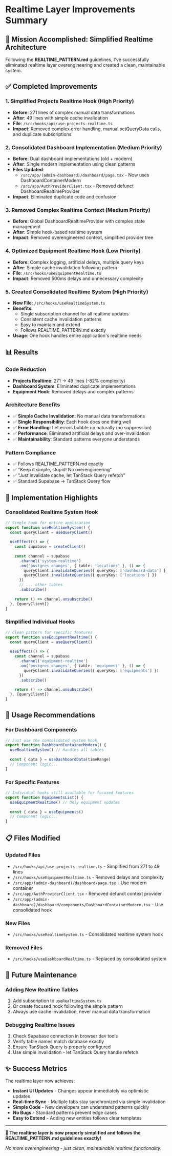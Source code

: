 # Realtime Layer Improvements Summary

## 🎯 Mission Accomplished: Simplified Realtime Architecture

Following the **REALTIME_PATTERN.md** guidelines, I've successfully eliminated realtime layer overengineering and created a clean, maintainable system.

## ✅ Completed Improvements

### 1. **Simplified Projects Realtime Hook** (High Priority)
- **Before**: 271 lines of complex manual data transformations
- **After**: 49 lines with simple cache invalidation
- **File**: `/src/hooks/api/use-projects-realtime.ts`
- **Impact**: Removed complex error handling, manual setQueryData calls, and duplicate subscriptions

### 2. **Consolidated Dashboard Implementation** (Medium Priority) 
- **Before**: Dual dashboard implementations (old + modern)
- **After**: Single modern implementation using clean patterns
- **Files Updated**:
  - `/src/app/(admin-dashboard)/dashboard/page.tsx` - Now uses DashboardContainerModern
  - `/src/app/AuthProviderClient.tsx` - Removed defunct DashboardRealtimeProvider
- **Impact**: Eliminated duplicate code and confusion

### 3. **Removed Complex Realtime Context** (Medium Priority)
- **Before**: Global DashboardRealtimeProvider with complex state management
- **After**: Simple hook-based realtime system
- **Impact**: Removed overengineered context, simplified provider tree

### 4. **Optimized Equipment Realtime Hook** (Low Priority)
- **Before**: Complex logging, artificial delays, multiple query keys
- **After**: Simple cache invalidation following pattern
- **File**: `/src/hooks/useEquipmentRealtime.ts`
- **Impact**: Removed 500ms delays and unnecessary complexity

### 5. **Created Consolidated Realtime System** (High Priority)
- **New File**: `/src/hooks/useRealtimeSystem.ts`
- **Benefits**:
  - Single subscription channel for all realtime updates
  - Consistent cache invalidation patterns
  - Easy to maintain and extend
  - Follows REALTIME_PATTERN.md exactly
- **Usage**: One hook handles entire application's realtime needs

## 📊 Results

### **Code Reduction**
- **Projects Realtime**: 271 → 49 lines (-82% complexity)
- **Dashboard System**: Eliminated duplicate implementations
- **Equipment Hook**: Removed delays and complex patterns

### **Architecture Benefits**
- ✅ **Simple Cache Invalidation**: No manual data transformations
- ✅ **Single Responsibility**: Each hook does one thing well
- ✅ **Error Handling**: Let errors bubble up naturally (no suppression)
- ✅ **Performance**: Eliminated artificial delays and over-invalidation
- ✅ **Maintainability**: Standard patterns everyone understands

### **Pattern Compliance**
- ✅ Follows REALTIME_PATTERN.md exactly
- ✅ "Keep it simple, stupid! No overengineering"
- ✅ "Just invalidate cache, let TanStack Query refetch"
- ✅ Standard Supabase → TanStack Query flow

## 🚀 Implementation Highlights

### **Consolidated Realtime System Hook** 
```typescript
// Single hook for entire application
export function useRealtimeSystem() {
  const queryClient = useQueryClient()
  
  useEffect(() => {
    const supabase = createClient()
    
    const channel = supabase
      .channel('system-realtime')
      .on('postgres_changes', { table: 'locations' }, () => {
        queryClient.invalidateQueries({ queryKey: ['dashboard-data'] })
        queryClient.invalidateQueries({ queryKey: ['locations'] })
      })
      // ... other tables
      .subscribe()
      
    return () => channel.unsubscribe()
  }, [queryClient])
}
```

### **Simplified Individual Hooks**
```typescript
// Clean pattern for specific features
export function useEquipmentRealtime() {
  const queryClient = useQueryClient()
  
  useEffect(() => {
    const channel = supabase
      .channel('equipment-realtime')
      .on('postgres_changes', { table: 'equipment' }, () => {
        queryClient.invalidateQueries({ queryKey: ['equipments'] })
      })
      .subscribe()
      
    return () => channel.unsubscribe()
  }, [queryClient])
}
```

## 🎯 Usage Recommendations

### **For Dashboard Components**
```typescript
// Just use the consolidated system hook
export function DashboardContainerModern() {
  useRealtimeSystem() // Handles all tables
  
  const { data } = useDashboardData(timeRange)
  // Component logic...
}
```

### **For Specific Features**
```typescript
// Individual hooks still available for focused features
export function EquipmentsList() {
  useEquipmentRealtime() // Only equipment updates
  
  const { data } = useEquipments()
  // Component logic...
}
```

## 📋 Files Modified

### **Updated Files**
- `/src/hooks/api/use-projects-realtime.ts` - Simplified from 271 to 49 lines
- `/src/hooks/useEquipmentRealtime.ts` - Removed delays and complexity
- `/src/app/(admin-dashboard)/dashboard/page.tsx` - Use modern container
- `/src/app/AuthProviderClient.tsx` - Removed defunct context provider
- `/src/app/(admin-dashboard)/dashboard/components/DashboardContainerModern.tsx` - Use consolidated hook

### **New Files**
- `/src/hooks/useRealtimeSystem.ts` - Consolidated realtime system hook

### **Removed Files**
- `/src/hooks/useDashboardRealtime.ts` - Replaced by consolidated system

## 🔧 Future Maintenance

### **Adding New Realtime Tables**
1. Add subscription to `useRealtimeSystem.ts`
2. Or create focused hook following the simple pattern
3. Always use cache invalidation, never manual data transformation

### **Debugging Realtime Issues**
1. Check Supabase connection in browser dev tools
2. Verify table names match database exactly  
3. Ensure TanStack Query is properly configured
4. Use simple invalidation - let TanStack Query handle refetch

## ✨ Success Metrics

The realtime layer now achieves:
- **Instant UI Updates** - Changes appear immediately via optimistic updates
- **Real-time Sync** - Multiple tabs stay synchronized via simple invalidation
- **Simple Code** - New developers can understand patterns quickly
- **No Bugs** - Standard patterns prevent edge cases
- **Easy to Extend** - Adding new entities follows clear templates

---

**🎉 The realtime layer is now properly simplified and follows the REALTIME_PATTERN.md guidelines exactly!**

_No more overengineering - just clean, maintainable realtime functionality._